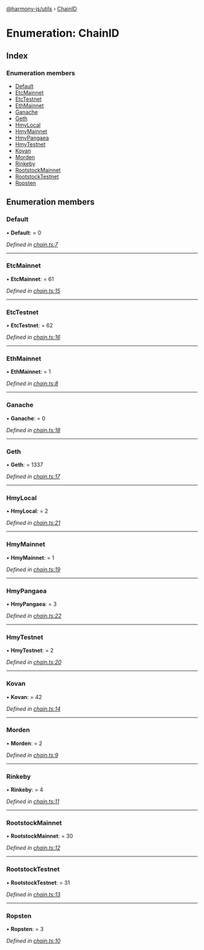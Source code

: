 [@harmony-js/utils](../globals.md) › [ChainID](chainid.md)

# Enumeration: ChainID

## Index

### Enumeration members

* [Default](chainid.md#default)
* [EtcMainnet](chainid.md#etcmainnet)
* [EtcTestnet](chainid.md#etctestnet)
* [EthMainnet](chainid.md#ethmainnet)
* [Ganache](chainid.md#ganache)
* [Geth](chainid.md#geth)
* [HmyLocal](chainid.md#hmylocal)
* [HmyMainnet](chainid.md#hmymainnet)
* [HmyPangaea](chainid.md#hmypangaea)
* [HmyTestnet](chainid.md#hmytestnet)
* [Kovan](chainid.md#kovan)
* [Morden](chainid.md#morden)
* [Rinkeby](chainid.md#rinkeby)
* [RootstockMainnet](chainid.md#rootstockmainnet)
* [RootstockTestnet](chainid.md#rootstocktestnet)
* [Ropsten](chainid.md#ropsten)

## Enumeration members

###  Default

• **Default**: = 0

*Defined in [chain.ts:7](https://github.com/FireStack-Lab/Harmony-sdk-core/blob/1e63f5a/packages/harmony-utils/src/chain.ts#L7)*

___

###  EtcMainnet

• **EtcMainnet**: = 61

*Defined in [chain.ts:15](https://github.com/FireStack-Lab/Harmony-sdk-core/blob/1e63f5a/packages/harmony-utils/src/chain.ts#L15)*

___

###  EtcTestnet

• **EtcTestnet**: = 62

*Defined in [chain.ts:16](https://github.com/FireStack-Lab/Harmony-sdk-core/blob/1e63f5a/packages/harmony-utils/src/chain.ts#L16)*

___

###  EthMainnet

• **EthMainnet**: = 1

*Defined in [chain.ts:8](https://github.com/FireStack-Lab/Harmony-sdk-core/blob/1e63f5a/packages/harmony-utils/src/chain.ts#L8)*

___

###  Ganache

• **Ganache**: = 0

*Defined in [chain.ts:18](https://github.com/FireStack-Lab/Harmony-sdk-core/blob/1e63f5a/packages/harmony-utils/src/chain.ts#L18)*

___

###  Geth

• **Geth**: = 1337

*Defined in [chain.ts:17](https://github.com/FireStack-Lab/Harmony-sdk-core/blob/1e63f5a/packages/harmony-utils/src/chain.ts#L17)*

___

###  HmyLocal

• **HmyLocal**: = 2

*Defined in [chain.ts:21](https://github.com/FireStack-Lab/Harmony-sdk-core/blob/1e63f5a/packages/harmony-utils/src/chain.ts#L21)*

___

###  HmyMainnet

• **HmyMainnet**: = 1

*Defined in [chain.ts:19](https://github.com/FireStack-Lab/Harmony-sdk-core/blob/1e63f5a/packages/harmony-utils/src/chain.ts#L19)*

___

###  HmyPangaea

• **HmyPangaea**: = 3

*Defined in [chain.ts:22](https://github.com/FireStack-Lab/Harmony-sdk-core/blob/1e63f5a/packages/harmony-utils/src/chain.ts#L22)*

___

###  HmyTestnet

• **HmyTestnet**: = 2

*Defined in [chain.ts:20](https://github.com/FireStack-Lab/Harmony-sdk-core/blob/1e63f5a/packages/harmony-utils/src/chain.ts#L20)*

___

###  Kovan

• **Kovan**: = 42

*Defined in [chain.ts:14](https://github.com/FireStack-Lab/Harmony-sdk-core/blob/1e63f5a/packages/harmony-utils/src/chain.ts#L14)*

___

###  Morden

• **Morden**: = 2

*Defined in [chain.ts:9](https://github.com/FireStack-Lab/Harmony-sdk-core/blob/1e63f5a/packages/harmony-utils/src/chain.ts#L9)*

___

###  Rinkeby

• **Rinkeby**: = 4

*Defined in [chain.ts:11](https://github.com/FireStack-Lab/Harmony-sdk-core/blob/1e63f5a/packages/harmony-utils/src/chain.ts#L11)*

___

###  RootstockMainnet

• **RootstockMainnet**: = 30

*Defined in [chain.ts:12](https://github.com/FireStack-Lab/Harmony-sdk-core/blob/1e63f5a/packages/harmony-utils/src/chain.ts#L12)*

___

###  RootstockTestnet

• **RootstockTestnet**: = 31

*Defined in [chain.ts:13](https://github.com/FireStack-Lab/Harmony-sdk-core/blob/1e63f5a/packages/harmony-utils/src/chain.ts#L13)*

___

###  Ropsten

• **Ropsten**: = 3

*Defined in [chain.ts:10](https://github.com/FireStack-Lab/Harmony-sdk-core/blob/1e63f5a/packages/harmony-utils/src/chain.ts#L10)*
